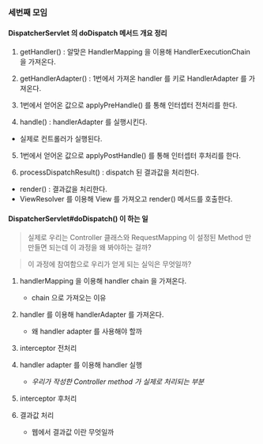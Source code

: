 ### 세번째 모임

#### DispatcherServlet 의 doDispatch 메서드 개요 정리

1. getHandler() : 알맞은 HandlerMapping 을 이용해 HandlerExecutionChain 을 가져온다.

2. getHandlerAdapter() : 1번에서 가져온 handler 를 키로 HandlerAdapter 를 가져온다.

3. 1번에서 얻어온 값으로 applyPreHandle() 를 통해 인터셉터 전처리를 한다.

4. handle() : handlerAdapter 를 실행시킨다.
 - 실제로 컨트롤러가 실행된다.
 
5. 1번에서 얻어온 값으로 applyPostHandle() 를 통해 인터셉터 후처리를 한다.

6. processDispatchResult() : dispatch 된 결과값을 처리한다.
 - render() : 결과값을 처리한다.
 - ViewResolver 를 이용해 View 를 가져오고 render() 메서드를 호출한다.
 
#### DispatcherServlet#doDispatch() 이 하는 일

> 실제로 우리는 Controller 클래스와 RequestMapping 이 설정된 Method 만 만들면 되는데 이 과정을 왜 봐야하는 걸까?

> 이 과정에 참여함으로 우리가 얻게 되는 실익은 무엇일까?

1. handlerMapping 을 이용해 handler chain 을 가져온다.
    - chain 으로 가져오는 이유
    
2. handler 를 이용해 handlerAdapter 를 가져온다.
    - 왜 handler adapter 를 사용해야 할까

3. interceptor 전처리

4. handler adapter 를 이용해 handler 실행
    - *우리가 작성한 Controller method 가 실제로 처리되는 부분*

5. interceptor 후처리

6. 결과값 처리
    - 웹에서 결과값 이란 무엇일까


